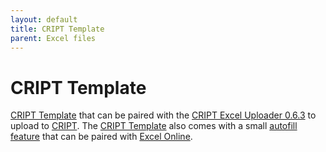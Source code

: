 ```yaml
---
layout: default
title: CRIPT Template
parent: Excel files
---
```


# CRIPT Template

[CRIPT Template](./example_excel_files/CRIPT_template.xlsx) that can be paired with the [CRIPT Excel Uploader 0.6.3](https://c-accel-cript.github.io/cript-excel-uploader/) to upload to [CRIPT](https://criptapp.org). The [CRIPT Template](./example_excel_files/CRIPT_template.xlsx) also comes with a small [autofill feature](https://c-accel-cript.github.io/cript-excel-uploader/excel_template/) that can be paired with [Excel Online](https://c-accel-cript.github.io/cript-excel-uploader/excel_template/#excel-online).
